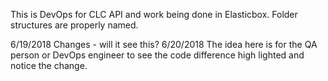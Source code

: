 This is DevOps for CLC API and work being done in Elasticbox.
Folder structures are properly named.

6/19/2018 Changes - will it see this?
6/20/2018 The idea here is for the QA person or DevOps engineer to see the code difference high lighted and notice the change.

